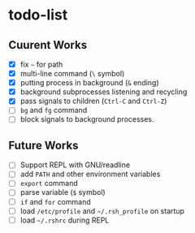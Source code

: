 # todo-list
## Cuurent Works

- [x] fix `~` for path
- [x] multi-line command (`\` symbol)
- [x] putting process in background (`&` ending)
- [x] background subprocesses listening and recycling
- [x] pass signals to children (`Ctrl-C` and `Ctrl-Z`)
- [ ] `bg` and `fg` command
- [ ] block signals to background processes.

## Future Works
- [ ] Support REPL with GNU/readline
- [ ] add `PATH` and other environment variables
- [ ] `export` command
- [ ] parse variable (`$` symbol)
- [ ] `if` and `for` command
- [ ] load `/etc/profile` and `~/.rsh_profile` on startup
- [ ] load `~/.rshrc` during REPL
